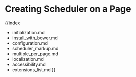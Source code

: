 Creating Scheduler on a Page
===========================================

{{index
- initialization.md
- install_with_bower.md
- configuration.md
- scheduler_markup.md
- multiple_per_page.md
- localization.md
- accessibility.md
- extensions_list.md
}}

